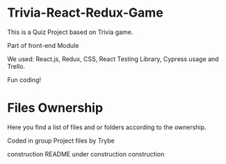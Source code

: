 # Trivia-React-Redux-Game

This is a Quiz Project based on Trivia game.

Part of front-end Module

We used: React.js, Redux, CSS, React Testing Library, Cypress usage and Trello.

Fun coding!

#  Files Ownership
Here you find a list of files and or folders according to the ownership.

Coded in group
Project files by Trybe


construction README under construction construction
